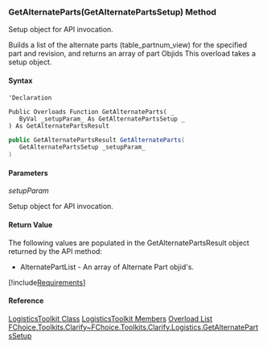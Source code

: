 ### GetAlternateParts(GetAlternatePartsSetup) Method

Setup object for API invocation.

Builds a list of the alternate parts (table_partnum_view) for the specified part and revision, and returns an array of part Objids This overload takes a setup object.

#### Syntax

```vbnet
'Declaration

Public Overloads Function GetAlternateParts( _
   ByVal _setupParam_ As GetAlternatePartsSetup _
) As GetAlternatePartsResult
```

```csharp
public GetAlternatePartsResult GetAlternateParts(
   GetAlternatePartsSetup _setupParam_
)
```

#### Parameters

_setupParam_

Setup object for API invocation.

#### Return Value

The following values are populated in the GetAlternatePartsResult object returned by the API method:

*   AlternatePartList \- An array of Alternate Part objid's.

[!include[Requirements](../partials/requirements.md)]

#### Reference

[LogisticsToolkit Class](FChoice.Toolkits.Clarify~FChoice.Toolkits.Clarify.Logistics.LogisticsToolkit.md)
[LogisticsToolkit Members](FChoice.Toolkits.Clarify~FChoice.Toolkits.Clarify.Logistics.LogisticsToolkit_members.md)
[Overload List](FChoice.Toolkits.Clarify~FChoice.Toolkits.Clarify.Logistics.LogisticsToolkit~GetAlternateParts.md)
[FChoice.Toolkits.Clarify~FChoice.Toolkits.Clarify.Logistics.GetAlternatePartsSetup](FChoice.Toolkits.Clarify~FChoice.Toolkits.Clarify.Logistics.GetAlternatePartsSetup.md)

